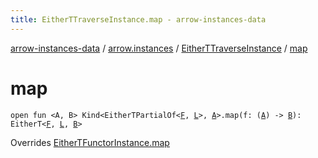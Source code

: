 ```yaml
---
title: EitherTTraverseInstance.map - arrow-instances-data
---
```


[arrow-instances-data](../../index.html) / [arrow.instances](../index.html) / [EitherTTraverseInstance](index.html) / [map](./map.html)

# map

`open fun <A, B> Kind<EitherTPartialOf<`[`F`](index.html#F)`, `[`L`](index.html#L)`>, `[`A`](map.html#A)`>.map(f: (`[`A`](map.html#A)`) -> `[`B`](map.html#B)`): EitherT<`[`F`](index.html#F)`, `[`L`](index.html#L)`, `[`B`](map.html#B)`>`

Overrides [EitherTFunctorInstance.map](../-either-t-functor-instance/map.html)

